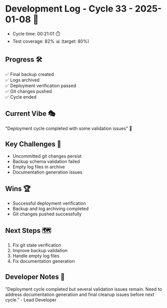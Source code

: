 # Development Log - Cycle 33 - 2025-01-08 🚀
- Cycle time: 00:21:01 ⏱️
- Test coverage: 82% 📊 (target: 80%)

## Progress 🛠️
✅ Final backup created  
✅ Logs archived  
✅ Deployment verification passed  
✅ Git changes pushed  
✅ Cycle ended  

## Current Vibe 🎭
"Deployment cycle completed with some validation issues" 🚀

## Key Challenges 🚧
- Uncommitted git changes persist  
- Backup schema validation failed  
- Empty log files in archive  
- Documentation generation issues  

## Wins 🏆
- Successful deployment verification  
- Backup and log archiving completed  
- Git changes pushed successfully  

## Next Steps 🗺️
1. Fix git state verification  
2. Improve backup validation  
3. Handle empty log files  
4. Fix documentation generation  

## Developer Notes 📝
"Deployment cycle completed but several validation issues remain. Need to address documentation generation and final cleanup issues before next cycle." - Lead Developer

